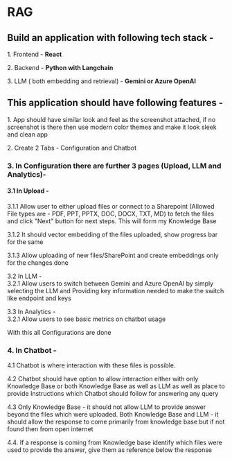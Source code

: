 # RAG
## Build an application with following tech stack -

1\. Frontend - **React**

2\. Backend - **Python with Langchain**

3\. LLM ( both embedding and retrieval) - **Gemini or Azure OpenAI**

## This application should have following features -

1\. App should have similar look and feel as the screenshot attached, if no screenshot is there then use modern color themes and make it look sleek and clean app

2\. Create 2 Tabs - Configuration and Chatbot

### 3\. In Configuration there are further 3 pages (Upload, LLM and Analytics)-

#### 3.1 In Upload -

3.1.1 Allow user to either upload files or connect to a Sharepoint (Allowed File types are - PDF, PPT, PPTX, DOC, DOCX, TXT, MD) to fetch the files and click "Next" button for next steps. This will form my Knowledge Base

3.1.2 It should vector embedding of the files uploaded, show progress bar for the same

3.1.3 Allow uploading of new files/SharePoint and create embeddings only for the changes done

3.2 In LLM -  
3.2.1 Allow users to switch between Gemini and Azure OpenAI by simply selecting the LLM and Providing key information needed to make the switch like endpoint and keys

3.3 In Analytics -  
3.2.1 Allow users to see basic metrics on chatbot usage

With this all Configurations are done

### 4\. In Chatbot -

4.1 Chatbot is where interaction with these files is possible.

4.2 Chatbot should have option to allow interaction either with only Knowledge Base or both Knowledge Base as well as LLM as well as place to provide Instructions which Chatbot should follow for answering any query

4.3 Only Knowledge Base - it should not allow LLM to provide answer beyond the files which were uploaded. Both Knowledge Base and LLM - it should allow the response to come primarily from knowledge base but if not found then from open internet

4.4. If a response is coming from Knowledge base identify which files were used to provide the answer, give them as reference below the response

